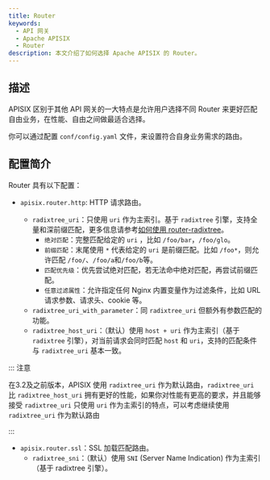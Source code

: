 ```yaml
---
title: Router
keywords:
  - API 网关
  - Apache APISIX
  - Router
description: 本文介绍了如何选择 Apache APISIX 的 Router。
---
```


<!--
#
# Licensed to the Apache Software Foundation (ASF) under one or more
# contributor license agreements.  See the NOTICE file distributed with
# this work for additional information regarding copyright ownership.
# The ASF licenses this file to You under the Apache License, Version 2.0
# (the "License"); you may not use this file except in compliance with
# the License.  You may obtain a copy of the License at
#
#     http://www.apache.org/licenses/LICENSE-2.0
#
# Unless required by applicable law or agreed to in writing, software
# distributed under the License is distributed on an "AS IS" BASIS,
# WITHOUT WARRANTIES OR CONDITIONS OF ANY KIND, either express or implied.
# See the License for the specific language governing permissions and
# limitations under the License.
#
-->

## 描述

APISIX 区别于其他 API 网关的一大特点是允许用户选择不同 Router 来更好匹配自由业务，在性能、自由之间做最适合选择。

你可以通过配置 `conf/config.yaml` 文件，来设置符合自身业务需求的路由。

## 配置简介

Router 具有以下配置：

- `apisix.router.http`: HTTP 请求路由。

  - `radixtree_uri`：只使用 `uri` 作为主索引。基于 `radixtree` 引擎，支持全量和深前缀匹配，更多信息请参考[如何使用 router-radixtree](../../../en/latest/router-radixtree.md)。
    - `绝对匹配`：完整匹配给定的 `uri` ，比如 `/foo/bar`，`/foo/glo`。
    - `前缀匹配`：末尾使用 `*` 代表给定的 `uri` 是前缀匹配。比如 `/foo*`，则允许匹配 `/foo/`、`/foo/a`和`/foo/b`等。
    - `匹配优先级`：优先尝试绝对匹配，若无法命中绝对匹配，再尝试前缀匹配。
    - `任意过滤属性`：允许指定任何 Nginx 内置变量作为过滤条件，比如 URL 请求参数、请求头、cookie 等。
  - `radixtree_uri_with_parameter`：同 `radixtree_uri` 但额外有参数匹配的功能。
  - `radixtree_host_uri`：（默认）使用 `host + uri` 作为主索引（基于 `radixtree` 引擎），对当前请求会同时匹配 `host` 和 `uri`，支持的匹配条件与 `radixtree_uri` 基本一致。

::: 注意

在3.2及之前版本，APISIX 使用 `radixtree_uri` 作为默认路由，`radixtree_uri` 比 `radixtree_host_uri` 拥有更好的性能，如果你对性能有更高的要求，并且能够接受 `radixtree_uri` 只使用 `uri` 作为主索引的特点，可以考虑继续使用 `radixtree_uri` 作为默认路由

:::


- `apisix.router.ssl`：SSL 加载匹配路由。
  - `radixtree_sni`：（默认）使用 `SNI` (Server Name Indication) 作为主索引（基于 radixtree 引擎）。
